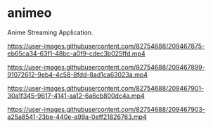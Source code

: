 # animeo

Anime Streaming Application.



https://user-images.githubusercontent.com/82754688/209467875-eb65ca34-63f1-48bc-a0f9-cdec3b025ffd.mp4



https://user-images.githubusercontent.com/82754688/209467899-91072612-9eb4-4c58-8fdd-8ad1ca63023a.mp4



https://user-images.githubusercontent.com/82754688/209467901-30a1f345-9617-4141-aa12-6a6cb800dc4a.mp4



https://user-images.githubusercontent.com/82754688/209467903-a25a8541-23be-440e-a99a-0eff21826763.mp4



